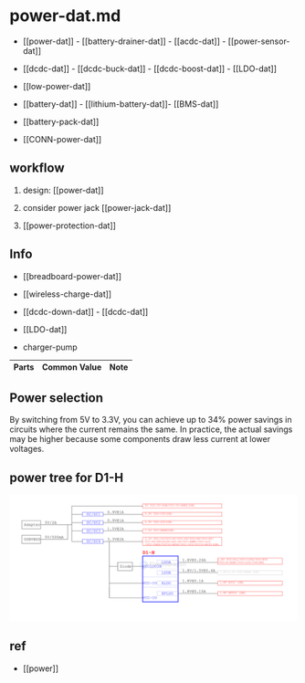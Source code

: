 
# power-dat.md

- [[power-dat]] - [[battery-drainer-dat]] - [[acdc-dat]] - [[power-sensor-dat]]
  
- [[dcdc-dat]] - [[dcdc-buck-dat]] - [[dcdc-boost-dat]] - [[LDO-dat]]

- [[low-power-dat]]

- [[battery-dat]] - [[lithium-battery-dat]]- [[BMS-dat]]

- [[battery-pack-dat]]

- [[CONN-power-dat]]



## workflow

1. design: [[power-dat]] 

1. consider power jack [[power-jack-dat]]

2. [[power-protection-dat]]


## Info 

- [[breadboard-power-dat]]

- [[wireless-charge-dat]]

- [[dcdc-down-dat]] - [[dcdc-dat]]

- [[LDO-dat]]

- charger-pump


| Parts | Common Value | Note |
| ----- | ------------ | ---- |


## Power selection 

By switching from 5V to 3.3V, you can achieve up to 34% power savings in circuits where the current remains the same. In practice, the actual savings may be higher because some components draw less current at lower voltages.


## power tree for D1-H

![](2025-08-07-14-48-23.png)

## ref 

- [[power]]